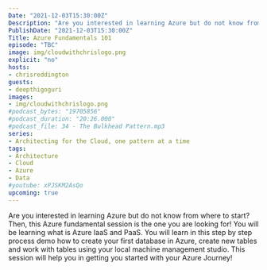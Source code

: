 ```yaml
---
Date: "2021-12-03T15:30:00Z"
Description: "Are you interested in learning Azure but do not know from where to start? Then, this Azure fundamental session is the one you are looking for! You will be learning what is Azure IaaS and PaaS. You will learn in this step by step process demo how to create your first database in Azure, create new tables and work with tables using your local machine management studio. This session will help you in getting you started with your Azure Journey!"
PublishDate: "2021-12-03T15:30:00Z"
Title: Azure Fundamentals 101
episode: "TBC"
image: img/cloudwithchrislogo.png
explicit: "no"
hosts:
- chrisreddington
guests:
- deepthigoguri
images:
- img/cloudwithchrislogo.png
#podcast_bytes: "19705856"
#podcast_duration: "20:26.000"
#podcast_file: 34 - The Bulkhead Pattern.mp3
series:
- Architecting for the Cloud, one pattern at a time
tags:
- Architecture
- Cloud
- Azure
- Data
#youtube: xPJSKM2AsQo
upcoming: true
---
```

Are you interested in learning Azure but do not know from where to start? Then, this Azure fundamental session is the one you are looking for! You will be learning what is Azure IaaS and PaaS. You will learn in this step by step process demo how to create your first database in Azure, create new tables and work with tables using your local machine management studio. This session will help you in getting you started with your Azure Journey!